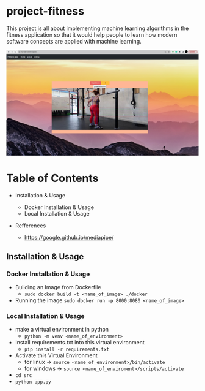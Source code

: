 # project-fitness
This project is all about implementing machine learning algorithms in the fitness application so that it would help people to learn how modern software concepts are applied with machine learning.

![alt text](https://github.com/yashtiwari1906/project-fitness/blob/main/data/fitness-proj-image.png)

# Table of Contents 
  * Installation & Usage
    * Docker Installation & Usage
    * Local Installation & Usage
 
  * Refferences
    - https://google.github.io/mediapipe/


## Installation & Usage
### Docker Installation & Usage
* Building an Image from Dockerfile 
  - ```sudo docker build -t <name_of_image> ./docker```
* Running the image 
  ```sudo docker run -p 8000:8080 <name_of_image>```

### Local Installation & Usage
* make a virtual environment in python 
  - ```python -m venv <name_of_environment>```
* Install requirements.txt into this virtual environment 
  - ```pip install -r requirements.txt``` 
* Activate this Virtual Environment  
  - for linux -> ```source <name_of_environment>/bin/activate```
  - for windows -> ```source <name_of_enviroment>/scripts/activate```  
* ```cd src``` 
* ```python app.py```



